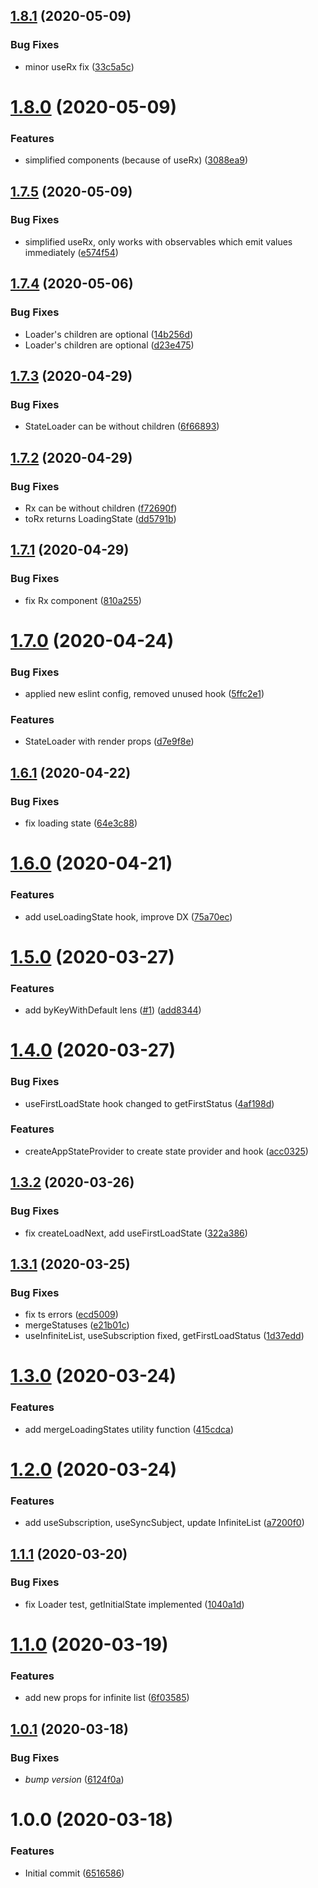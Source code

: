 ## [1.8.1](https://github.com/roborox/focal-react/compare/v1.8.0...v1.8.1) (2020-05-09)


### Bug Fixes

* minor useRx fix ([33c5a5c](https://github.com/roborox/focal-react/commit/33c5a5cb66029b92a7ea6dca3ab4b7b09699b488))

# [1.8.0](https://github.com/roborox/focal-react/compare/v1.7.5...v1.8.0) (2020-05-09)


### Features

* simplified components (because of useRx) ([3088ea9](https://github.com/roborox/focal-react/commit/3088ea9e126b38a2e0a9209856c8b6ad4693d013))

## [1.7.5](https://github.com/roborox/focal-react/compare/v1.7.4...v1.7.5) (2020-05-09)


### Bug Fixes

* simplified useRx, only works with observables which emit values immediately ([e574f54](https://github.com/roborox/focal-react/commit/e574f54b87f6e1d3ed23a4010475a1df957c1714))

## [1.7.4](https://github.com/roborox/focal-react/compare/v1.7.3...v1.7.4) (2020-05-06)


### Bug Fixes

* Loader's children are optional ([14b256d](https://github.com/roborox/focal-react/commit/14b256dd4c94fbb5e0e776b85b307003c857c545))
* Loader's children are optional ([d23e475](https://github.com/roborox/focal-react/commit/d23e4751f08c4fee0eb5050c27bfe55882490bbb))

## [1.7.3](https://github.com/roborox/focal-react/compare/v1.7.2...v1.7.3) (2020-04-29)


### Bug Fixes

* StateLoader can be without children ([6f66893](https://github.com/roborox/focal-react/commit/6f668933d8273e8d981dadf4f03d483cd9e8ada0))

## [1.7.2](https://github.com/roborox/focal-react/compare/v1.7.1...v1.7.2) (2020-04-29)


### Bug Fixes

* Rx can be without children ([f72690f](https://github.com/roborox/focal-react/commit/f72690f765028aeb06058944149f70acab18e0a2))
* toRx returns LoadingState ([dd5791b](https://github.com/roborox/focal-react/commit/dd5791b17bb93a81933d551ba71bd4818c2a0300))

## [1.7.1](https://github.com/roborox/focal-react/compare/v1.7.0...v1.7.1) (2020-04-29)


### Bug Fixes

* fix Rx component ([810a255](https://github.com/roborox/focal-react/commit/810a255c8957015dab19dbdf539babeba28652ff))

# [1.7.0](https://github.com/roborox/focal-react/compare/v1.6.1...v1.7.0) (2020-04-24)


### Bug Fixes

* applied new eslint config, removed unused hook ([5ffc2e1](https://github.com/roborox/focal-react/commit/5ffc2e1683ecf91610c78d84d47fbba916c7babd))


### Features

* StateLoader with render props ([d7e9f8e](https://github.com/roborox/focal-react/commit/d7e9f8e0e84270cf411b5dc7bc8126b935527c2d))

## [1.6.1](https://github.com/roborox/focal-react/compare/v1.6.0...v1.6.1) (2020-04-22)


### Bug Fixes

* fix loading state ([64e3c88](https://github.com/roborox/focal-react/commit/64e3c88bf4b88f9583e5f7c74d05c5301e9e01ba))

# [1.6.0](https://github.com/roborox/focal-react/compare/v1.5.0...v1.6.0) (2020-04-21)


### Features

* add useLoadingState hook, improve DX ([75a70ec](https://github.com/roborox/focal-react/commit/75a70ecb0fd01f024c336bf0b66a00f0fdbf5403))

# [1.5.0](https://github.com/roborox/focal-react/compare/v1.4.0...v1.5.0) (2020-03-27)


### Features

* add byKeyWithDefault lens ([#1](https://github.com/roborox/focal-react/issues/1)) ([add8344](https://github.com/roborox/focal-react/commit/add8344962e8859038bfd425c4ec5aad9cde7c10))

# [1.4.0](https://github.com/roborox/focal-react/compare/v1.3.2...v1.4.0) (2020-03-27)


### Bug Fixes

* useFirstLoadState hook changed to getFirstStatus ([4af198d](https://github.com/roborox/focal-react/commit/4af198d1940923abae2c96454d692f6235363efb))


### Features

* createAppStateProvider to create state provider and hook ([acc0325](https://github.com/roborox/focal-react/commit/acc03257fa3cbcc06f54543237d8f7e41c33becd))

## [1.3.2](https://github.com/roborox/focal-react/compare/v1.3.1...v1.3.2) (2020-03-26)


### Bug Fixes

* fix createLoadNext, add useFirstLoadState ([322a386](https://github.com/roborox/focal-react/commit/322a386ab55cacd3febed06d58ce106e4885b930))

## [1.3.1](https://github.com/roborox/focal-react/compare/v1.3.0...v1.3.1) (2020-03-25)


### Bug Fixes

* fix ts errors ([ecd5009](https://github.com/roborox/focal-react/commit/ecd500961c4aab6c67a2cb715b45e997168ed570))
* mergeStatuses ([e21b01c](https://github.com/roborox/focal-react/commit/e21b01c5125f2f1b070362b7b850a16c0ebc504a))
* useInfiniteList, useSubscription fixed, getFirstLoadStatus ([1d37edd](https://github.com/roborox/focal-react/commit/1d37edda3275ef9335b0ed063af7043d984086ba))

# [1.3.0](https://github.com/roborox/focal-react/compare/v1.2.0...v1.3.0) (2020-03-24)


### Features

* add mergeLoadingStates utility function ([415cdca](https://github.com/roborox/focal-react/commit/415cdcaba63db3c5b74c1da713c55ee5d5a5d8a2))

# [1.2.0](https://github.com/roborox/focal-react/compare/v1.1.1...v1.2.0) (2020-03-24)


### Features

* add useSubscription, useSyncSubject, update InfiniteList ([a7200f0](https://github.com/roborox/focal-react/commit/a7200f0b4f93523c3bc82847113f9638ece6d125))

## [1.1.1](https://github.com/roborox/focal-react/compare/v1.1.0...v1.1.1) (2020-03-20)


### Bug Fixes

* fix Loader test, getInitialState implemented ([1040a1d](https://github.com/roborox/focal-react/commit/1040a1dd967527ab5af64450e79873c2fd98be70))

# [1.1.0](https://github.com/roborox/focal-react/compare/v1.0.1...v1.1.0) (2020-03-19)


### Features

* add new props for infinite list ([6f03585](https://github.com/roborox/focal-react/commit/6f03585c9b00a5132cac4ad2514289d1f633195d))

## [1.0.1](https://github.com/roborox/focal-react/compare/v1.0.0...v1.0.1) (2020-03-18)


### Bug Fixes

* *bump version* ([6124f0a](https://github.com/roborox/focal-react/commit/6124f0ae5fb95ea93110924c54532b538459b046))

# 1.0.0 (2020-03-18)


### Features

* Initial commit ([6516586](https://github.com/roborox/focal-react/commit/6516586c416df445b8216184532bfd7407301d27))
